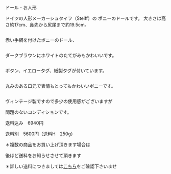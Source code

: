 <link rel="stylesheet" type="text/css" href="/assets/css/styles.css">

ドール・お人形

ドイツの人形メーカーシュタイフ（Steiff）の
ポニーのドールです。
 大きさは高さ約17cm、鼻先から尻尾まで約19.5cm。

<img alt="" src="http://blog.cnobi.jp/v1/blog/user/71e35865e9e62f3f9d70420d6124d2ab/1390837797"/> 

赤い手綱を付けたポニーのドール、

<img alt="" src="http://blog.cnobi.jp/v1/blog/user/71e35865e9e62f3f9d70420d6124d2ab/1390837801"/> 

ダークブラウンにホワイトのたてがみもかわいいです。

<img alt="" src="http://blog.cnobi.jp/v1/blog/user/71e35865e9e62f3f9d70420d6124d2ab/1390837798"/> 

ボタン、イエロータグ、紙製タグが付いています。

<img alt="" src="http://blog.cnobi.jp/v1/blog/user/71e35865e9e62f3f9d70420d6124d2ab/1390837800"/> 

丸みのある口元で表情もとってもかわいいポニーです。

<img alt="" src="http://blog.cnobi.jp/v1/blog/user/71e35865e9e62f3f9d70420d6124d2ab/1390837799"/> 

ヴィンテージ製ですので多少の使用感がございますが

問題のないコンディションです。

送料込み　6940円

送料別　5600円（送料H　250g）

＊複数の商品をお買い上げ頂きます場合は

後ほど送料をお知らせさせて頂きます

＊詳しい送料につきましては[こちら](http://dkzakka.blog.shinobi.jp/Entry/3385/)をご確認下さいませ